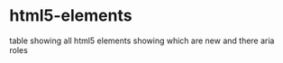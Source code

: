 html5-elements
==============

table showing all html5 elements showing which are new and there aria roles